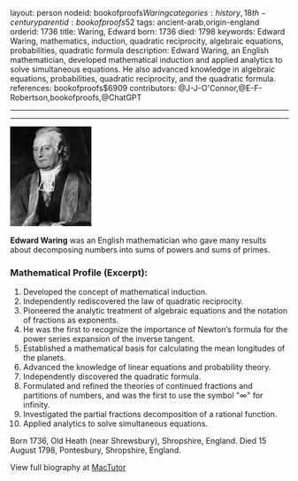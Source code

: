 layout: person
nodeid: bookofproofs$Waring
categories: history,18th-century
parentid: bookofproofs$52
tags: ancient-arab,origin-england
orderid: 1736
title: Waring, Edward
born: 1736
died: 1798
keywords: Edward Waring, mathematics, induction, quadratic reciprocity, algebraic equations, probabilities, quadratic formula
description: Edward Waring, an English mathematician, developed mathematical induction and applied analytics to solve simultaneous equations. He also advanced knowledge in algebraic equations, probabilities, quadratic reciprocity, and the quadratic formula.
references: bookofproofs$6909
contributors: @J-J-O'Connor,@E-F-Robertson,bookofproofs,@ChatGPT

---



---

![Waring.jpg](https://github.com/bookofproofs/bookofproofs.github.io/blob/main/_sources/_assets/images/portraits/Waring.jpg?raw=true)

**Edward Waring** was an English mathematician who gave many results about decomposing numbers into sums of powers and sums of primes.

### Mathematical Profile (Excerpt):
1. Developed the concept of mathematical induction.
2. Independently rediscovered the law of quadratic reciprocity.
3. Pioneered the analytic treatment of algebraic equations and the notation of fractions as exponents.
4. He was the first to recognize the importance of Newton’s formula for the power series expansion of the inverse tangent.
5. Established a mathematical basis for calculating the mean longitudes of the planets.
6. Advanced the knowledge of linear equations and probability theory.
7. Independently discovered the quadratic formula.
8. Formulated and refined the theories of continued fractions and partitions of numbers, and was the first to use the symbol "∞" for infinity. 
9. Investigated the partial fractions decomposition of a rational function. 
10. Applied analytics to solve simultaneous equations.

Born 1736, Old Heath (near Shrewsbury), Shropshire, England. Died 15 August 1798, Pontesbury, Shropshire, England.

View full biography at [MacTutor](https://mathshistory.st-andrews.ac.uk/Biographies/Waring/)
